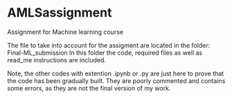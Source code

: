 # AMLSassignment
Assignment for Machine learning course

The file to take into account for the assigment are located in the folder: Final-ML_submission
In this folder the code, required files as well as read_me instructions are included.



Note, the other codes with extention .ipynb or .py are just here to prove that the code has been gradually built. 
They are poorly commented and contains some errors, as they are not the final version of my work. 
